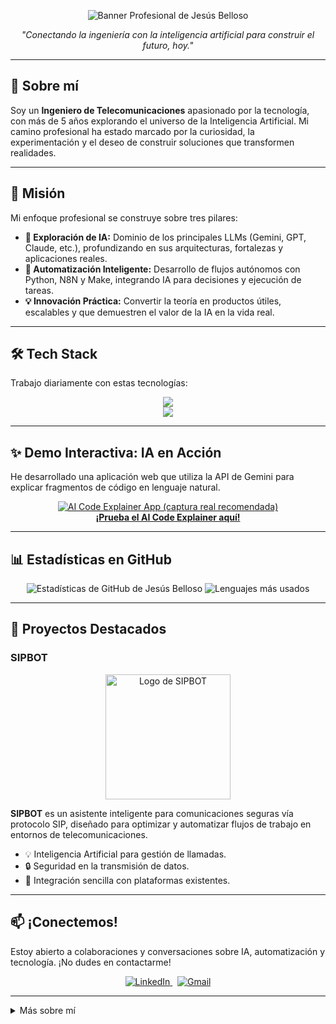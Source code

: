 <p align="center">
  <img src="https://placehold.co/1200x300/0D1117/FFFFFF?text=Ingeniero+de+Telecomunicaciones+%7C+Explorador+de+IA" alt="Banner Profesional de Jesús Belloso">
</p>

<p align="center">
  <i>"Conectando la ingeniería con la inteligencia artificial para construir el futuro, hoy."</i>
</p>

---

## 👋 Sobre mí

Soy un **Ingeniero de Telecomunicaciones** apasionado por la tecnología, con más de 5 años explorando el universo de la Inteligencia Artificial. Mi camino profesional ha estado marcado por la curiosidad, la experimentación y el deseo de construir soluciones que transformen realidades.

---

## 🚀 Misión

Mi enfoque profesional se construye sobre tres pilares:

- **🧠 Exploración de IA:** Dominio de los principales LLMs (Gemini, GPT, Claude, etc.), profundizando en sus arquitecturas, fortalezas y aplicaciones reales.
- **🤖 Automatización Inteligente:** Desarrollo de flujos autónomos con Python, N8N y Make, integrando IA para decisiones y ejecución de tareas.
- **💡 Innovación Práctica:** Convertir la teoría en productos útiles, escalables y que demuestren el valor de la IA en la vida real.

---

## 🛠️ Tech Stack

Trabajo diariamente con estas tecnologías:

<p align="center">
  <a href="https://skillicons.dev">
    <img src="https://skillicons.dev/icons?i=python,js,html,css,gcp,googlecloud,docker,git,github,vscode,n8n&perline=11" />
    <br>
    <img src="https://skillicons.dev/icons?i=gemini,openai,postman,linux,bash&perline=11" />
  </a>
</p>

---

## ✨ Demo Interactiva: IA en Acción

He desarrollado una aplicación web que utiliza la API de Gemini para explicar fragmentos de código en lenguaje natural.

<p align="center">
  <a href="https://TU_APP_URL">
    <img src="https://placehold.co/600x350/1A1A1A/FFFFFF?text=AI+Code+Explainer+App" alt="AI Code Explainer App (captura real recomendada)">
  </a>
  <br>
  <a href="https://TU_APP_URL"><strong>¡Prueba el AI Code Explainer aquí!</strong></a>
</p>

---

## 📊 Estadísticas en GitHub

<p align="center">
  <img src="https://github-readme-stats.vercel.app/api?username=JesusBelloso&show_icons=true&theme=dracula&locale=es" alt="Estadísticas de GitHub de Jesús Belloso" />
  <img src="https://github-readme-stats.vercel.app/api/top-langs/?username=JesusBelloso&layout=compact&theme=dracula&locale=es" alt="Lenguajes más usados" />
</p>

---

## 🌟 Proyectos Destacados

### SIPBOT
<p align="center">
  <img src="assets/sipbot-logo.png" alt="Logo de SIPBOT" width="200">
</p>

**SIPBOT** es un asistente inteligente para comunicaciones seguras vía protocolo SIP, diseñado para optimizar y automatizar flujos de trabajo en entornos de telecomunicaciones.

- 💡 Inteligencia Artificial para gestión de llamadas.
- 🔒 Seguridad en la transmisión de datos.
- 🤖 Integración sencilla con plataformas existentes.

---

## 📫 ¡Conectemos!

Estoy abierto a colaboraciones y conversaciones sobre IA, automatización y tecnología. ¡No dudes en contactarme!

<p align="center">
  <a href="https://www.linkedin.com/in/TU_PERFIL_DE_LINKEDIN/">
    <img src="https://img.shields.io/badge/LinkedIn-0077B5?style=for-the-badge&logo=linkedin&logoColor=white" alt="LinkedIn">
  </a>
  &nbsp;
  <a href="mailto:TU_CORREO@gmail.com">
    <img src="https://img.shields.io/badge/Gmail-D14836?style=for-the-badge&logo=gmail&logoColor=white" alt="Gmail">
  </a>
</p>

---

<details>
  <summary>Más sobre mí</summary>
  <ul>
    <li>🌍 Ubicación: <b>Ciudad, País</b></li>
    <li>👨‍💻 Actualmente trabajando en: <b>Empresa/Proyecto</b></li>
    <li>🎓 Formación: <b>Universidad, especialización</b></li>
    <li>🗣️ Idiomas: Español, Inglés</li>
  </ul>
</details>
